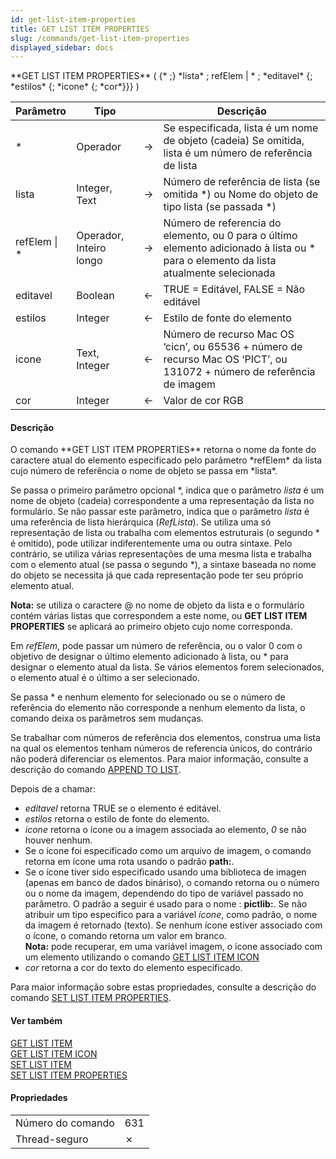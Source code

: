 ```yaml
---
id: get-list-item-properties
title: GET LIST ITEM PROPERTIES
slug: /commands/get-list-item-properties
displayed_sidebar: docs
---
```


<!--REF #_command_.GET LIST ITEM PROPERTIES.Syntax-->**GET LIST ITEM PROPERTIES** ( {* ;} *lista* ; refElem | * ; *editavel* {; *estilos* {; *icone* {; *cor*}}} )<!-- END REF-->
<!--REF #_command_.GET LIST ITEM PROPERTIES.Params-->
| Parâmetro | Tipo |  | Descrição |
| --- | --- | --- | --- |
| * | Operador | &#8594;  | Se especificada, lista é um nome de objeto (cadeia) Se omitida, lista é um número de referência de lista |
| lista | Integer, Text | &#8594;  | Número de referência de lista (se omitida *) ou Nome do objeto de tipo lista (se passada *) |
| refElem &#124; * | Operador, Inteiro longo | &#8594;  | Número de referencia do elemento, ou 0 para o último elemento adicionado à lista ou * para o elemento da lista atualmente selecionada |
| editavel | Boolean | &#8592; | TRUE = Editável, FALSE = Não editável |
| estilos | Integer | &#8592; | Estilo de fonte do elemento |
| icone | Text, Integer | &#8592; | Número de recurso Mac OS ‘cicn’, ou 65536 + número de recurso Mac OS ‘PICT’, ou 131072 + número de referência de imagem |
| cor | Integer | &#8592; | Valor de cor RGB |

<!-- END REF-->

#### Descrição 

<!--REF #_command_.GET LIST ITEM PROPERTIES.Summary-->O comando **GET LIST ITEM PROPERTIES** retorna o nome da fonte do caractere atual do elemento especificado pelo parâmetro *refElem* da lista cujo número de referência o nome de objeto se passa em *lista*.<!-- END REF-->

Se passa o primeiro parâmetro opcional \*, indica que o parâmetro *lista* é um nome de objeto (cadeia) correspondente a uma representação da lista no formulário. Se não passar este parâmetro, indica que o parâmetro *lista* é uma referência de lista hierárquica (*RefLista*). Se utiliza uma só representação de lista ou trabalha com elementos estruturais (o segundo \* é omitido), pode utilizar indiferentemente uma ou outra sintaxe. Pelo contrário, se utiliza várias representações de uma mesma lista e trabalha com o elemento atual (se passa o segundo \*), a sintaxe baseada no nome do objeto se necessita já que cada representação pode ter seu próprio elemento atual.

**Nota:** se utiliza o caractere @ no nome de objeto da lista e o formulário contém várias listas que correspondem a este nome, ou **GET LIST ITEM PROPERTIES** se aplicará ao primeiro objeto cujo nome corresponda.

Em *refElem*, pode passar um número de referência, ou o valor 0 com o objetivo de designar o último elemento adicionado à lista, ou \* para designar o elemento atual da lista. Se vários elementos forem selecionados, o elemento atual é o último a ser selecionado.

Se passa \* e nenhum elemento for selecionado ou se o número de referência do elemento não corresponde a nenhum elemento da lista, o comando deixa os parâmetros sem mudanças.

Se trabalhar com números de referência dos elementos, construa uma lista na qual os elementos tenham números de referencia únicos, do contrário não poderá diferenciar os elementos. Para maior informação, consulte a descrição do comando [APPEND TO LIST](append-to-list.md).

Depois de a chamar:

* *editavel* retorna TRUE se o elemento é editável.
* *estilos* retorna o estilo de fonte do elemento.
* *icone* retorna o ícone ou a imagem associada ao elemento, *0* se não houver nenhum.
* Se o ícone foi especificado como um arquivo de imagem, o comando retorna em ícone uma rota usando o padrão **path:<filesystem path>**.
* Se o ícone tiver sido especificado usando uma biblioteca de imagen (apenas em banco de dados bináriso), o comando retorna ou o número ou o nome da imagem, dependendo do tipo de variável passado no parâmetro. O padrão a seguir é usado para o nome : **pictlib:<name>**. Se não atribuir um tipo especifico para a variável *ícone*, como padrão, o nome da imagem é retornado (texto). Se nenhum ícone estiver associado com o ícone, o comando retorna um valor em branco.  
**Nota:** pode recuperar, em uma variável imagem, o ícone associado com um elemento utilizando o comando [GET LIST ITEM ICON](get-list-item-icon.md)
* *cor* retorna a cor do texto do elemento especificado.

Para maior informação sobre estas propriedades, consulte a descrição do comando [SET LIST ITEM PROPERTIES](set-list-item-properties.md).

#### Ver também 

[GET LIST ITEM](get-list-item.md)  
[GET LIST ITEM ICON](get-list-item-icon.md)  
[SET LIST ITEM](set-list-item.md)  
[SET LIST ITEM PROPERTIES](set-list-item-properties.md)  

#### Propriedades

|  |  |
| --- | --- |
| Número do comando | 631 |
| Thread-seguro | &cross; |


